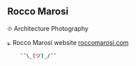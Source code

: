 ## Rocco Marosi

⟐ Architecture Photography

⟀ Rocco Marosi website [roccomarosi.com](http://roccomarosi.com)

```sh
	¯¯\_(ツ)_/¯¯ 
```